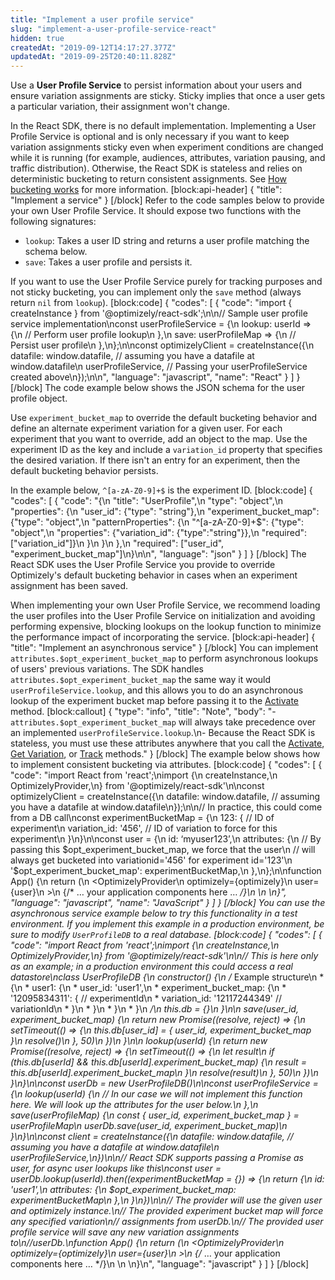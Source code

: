```yaml
---
title: "Implement a user profile service"
slug: "implement-a-user-profile-service-react"
hidden: true
createdAt: "2019-09-12T14:17:27.377Z"
updatedAt: "2019-09-25T20:40:11.828Z"
---
```

Use a **User Profile Service** to persist information about your users and ensure variation assignments are sticky. Sticky implies that once a user gets a particular variation, their assignment won't change.

In the React SDK, there is no default implementation. Implementing a User Profile Service is optional and is only necessary if you want to keep variation assignments sticky even when experiment conditions are changed while it is running (for example, audiences, attributes, variation pausing, and traffic distribution). Otherwise, the React SDK is stateless and relies on deterministic bucketing to return consistent assignments. See [How bucketing works](doc:how-bucketing-works) for more information.
[block:api-header]
{
  "title": "Implement a service"
}
[/block]
Refer to the code samples below to provide your own User Profile Service. It should expose two functions with the following signatures:

* `lookup`: Takes a user ID string and returns a user profile matching the schema below.
* `save`: Takes a user profile and persists it.

If you want to use the User Profile Service purely for tracking purposes and not sticky bucketing, you can implement only the `save` method (always return `nil` from `lookup`).
[block:code]
{
  "codes": [
    {
      "code": "import { createInstance } from '@optimizely/react-sdk';\n\n// Sample user profile service implementation\nconst userProfileService = {\n  lookup: userId => {\n    // Perform user profile lookup\n  },\n  save: userProfileMap => {\n    // Persist user profile\n  },\n};\n\nconst optimizelyClient = createInstance({\n  datafile: window.datafile, // assuming you have a datafile at window.datafile\n  userProfileService, // Passing your userProfileService created above\n});\n\n",
      "language": "javascript",
      "name": "React"
    }
  ]
}
[/block]
The code example below shows the JSON schema for the user profile object.

Use `experiment_bucket_map` to override the default bucketing behavior and define an alternate experiment variation for a given user. For each experiment that you want to override, add an object to the map. Use the experiment ID as the key and include a `variation_id` property that specifies the desired variation. If there isn't an entry for an experiment, then the default bucketing behavior persists.

In the example below, `^[a-zA-Z0-9]+$` is the experiment ID.
[block:code]
{
  "codes": [
    {
      "code": "{\n  \"title\": \"UserProfile\",\n  \"type\": \"object\",\n  \"properties\": {\n    \"user_id\": {\"type\": \"string\"},\n    \"experiment_bucket_map\": {\"type\": \"object\",\n                              \"patternProperties\": {\n                                 \"^[a-zA-Z0-9]+$\": {\"type\": \"object\",\n                                                    \"properties\": {\"variation_id\": {\"type\":\"string\"}},\n                                                    \"required\": [\"variation_id\"]}\n                               }\n                             }\n  },\n  \"required\": [\"user_id\", \"experiment_bucket_map\"]\n}\n\n",
      "language": "json"
    }
  ]
}
[/block]
The React SDK uses the User Profile Service you provide to override Optimizely's default bucketing behavior in cases when an experiment assignment has been saved.

When implementing your own User Profile Service, we recommend loading the user profiles into the User Profile Service on initialization and avoiding performing expensive, blocking lookups on the lookup function to minimize the performance impact of incorporating the service.
[block:api-header]
{
  "title": "Implement an asynchronous service"
}
[/block]
You can implement `attributes.$opt_experiment_bucket_map` to perform asynchronous lookups of users' previous variations. The SDK handles `attributes.$opt_experiment_bucket_map` the same way it would `userProfileService.lookup`, and this allows you to do an asynchronous lookup of the experiment bucket map before passing it to the [Activate](doc:activate-react) method. 
[block:callout]
{
  "type": "info",
  "title": "Note",
  "body": "- `attributes.$opt_experiment_bucket_map` will always take precedence over an implemented `userProfileService.lookup`.\n- Because the React SDK is stateless, you must use these attributes anywhere that you call the [Activate](doc:activate-react), [Get Variation](doc:get-variation-react), or [Track](doc:track-react) methods."
}
[/block]
The example below shows how to implement consistent bucketing via attributes.
[block:code]
{
  "codes": [
    {
      "code": "import React from 'react';\nimport {\n  createInstance,\n  OptimizelyProvider,\n} from '@optimizely/react-sdk'\n\nconst optimizelyClient = createInstance({\n  datafile: window.datafile, // assuming you have a datafile at window.datafile\n});\n\n// In practice, this could come from a DB call\nconst experimentBucketMap = {\n  123: { // ID of experiment\n    variation_id: '456', // ID of variation to force for this experiment\n  }\n}\n\nconst user = {\n  id: ‘myuser123’,\n  attributes: {\n    // By passing this $opt_experiment_bucket_map, we force that the user\n    // will always get bucketed into variationid='456' for experiment id='123'\n    '$opt_experiment_bucket_map': experimentBucketMap,\n  },\n};\n\nfunction App() {\n  return (\n    <OptimizelyProvider\n      optimizely={optimizely}\n      user={user}\n    >\n    {/* … your application components here … */}\n    </OptimizelyProvider>\n  </App>\n}",
      "language": "javascript",
      "name": "JavaScript"
    }
  ]
}
[/block]
You can use the asynchronous service example below to try this functionality in a test environment. If you implement this example in a production environment, be sure to modify `UserProfileDB` to a real database.
[block:code]
{
  "codes": [
    {
      "code": "import React from 'react';\nimport {\n  createInstance,\n  OptimizelyProvider,\n} from '@optimizely/react-sdk'\n\n// This is here only as an example; in a production environment this could access a real datastore\nclass UserProfileDB {\n  constructor() {\n    /* Example structure\n     * {\n     *   user1: {\n     *     user_id: 'user1',\n     *     experiment_bucket_map: {\n     *       '12095834311': { // experimentId\n     *         variation_id: '12117244349' // variationId\n     *       }\n     *     }\n     *   }\n     * }\n     */\n    this.db = {}\n  }\n\n  save(user_id, experiment_bucket_map) {\n    return new Promise((resolve, reject) => {\n      setTimeout(() => {\n        this.db[user_id] = { user_id, experiment_bucket_map }\n        resolve()\n      }, 50)\n    })\n  }\n\n  lookup(userId) {\n    return new Promise((resolve, reject) => {\n      setTimeout(() => {\n        let result\n        if (this.db[userId] && this.db[userId].experiment_bucket_map) {\n          result = this.db[userId].experiment_bucket_map\n        }\n        resolve(result)\n      }, 50)\n    })\n  }\n}\n\nconst userDb = new UserProfileDB()\n\nconst userProfileService = {\n  lookup(userId) {\n    // In our case we will not implement this function here. We will look up the attributes for the user below.\n  },\n  save(userProfileMap) {\n    const { user_id, experiment_bucket_map } = userProfileMap\n    userDb.save(user_id, experiment_bucket_map)\n  }\n}\n\nconst client = createInstance({\n  datafile: window.datafile, // assuming you have a datafile at window.datafile\n  userProfileService,\n})\n\n// React SDK supports passing a Promise as user, for async user lookups like this\nconst user = userDb.lookup(userId).then((experimentBucketMap = {}) => {\n  return {\n    id: 'user1',\n    attributes: {\n      $opt_experiment_bucket_map: experimentBucketMap\n    },\n  }\n})\n\n// The provider will use the given user and optimizely instance.\n// The provided experiment bucket map will force any specified variation\n// assignments from userDb.\n// The provided user profile service will save any new variation assignments to\n//userDb.\nfunction App() {\n  return (\n    <OptimizelyProvider\n      optimizely={optimizely}\n      user={user}\n    >\n    {/* … your application components here … */}\n    </OptimizelyProvider>\n  </App>\n}\n",
      "language": "javascript"
    }
  ]
}
[/block]
